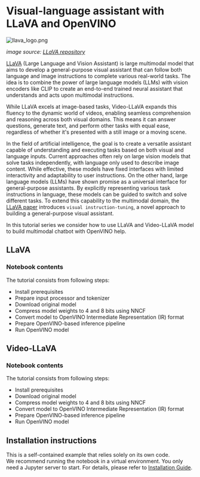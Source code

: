 # Visual-language assistant with LLaVA and OpenVINO

![llava_logo.png](https://raw.githubusercontent.com/haotian-liu/LLaVA/main/images/llava_logo.png)

*image source: [LLaVA repository](https://github.com/haotian-liu/LLaVA/blob/main/images/llava_logo.png)*

[LLaVA](https://llava-vl.github.io) (Large Language and Vision Assistant) is large multimodal model that aims to develop a general-purpose visual assistant that can follow both language and image instructions to complete various real-world tasks. The idea is to combine the power of large language models (LLMs) with vision encoders like CLIP to create an end-to-end trained neural assistant that understands and acts upon multimodal instructions.

While LLaVA excels at image-based tasks, Video-LLaVA expands this fluency to the dynamic world of videos, enabling seamless comprehension and reasoning across both visual domains. This means it can answer questions, generate text, and perform other tasks with equal ease, regardless of whether it's presented with a still image or a moving scene.

In the field of artificial intelligence, the goal is to create a versatile assistant capable of understanding and executing tasks based on both visual and language inputs. Current approaches often rely on large vision models that solve tasks independently, with language only used to describe image content. While effective, these models have fixed interfaces with limited interactivity and adaptability to user instructions. On the other hand, large language models (LLMs) have shown promise as a universal interface for general-purpose assistants. By explicitly representing various task instructions in language, these models can be guided to switch and solve different tasks. To extend this capability to the multimodal domain, the [LLaVA paper](https://arxiv.org/abs/2304.08485) introduces  `visual instruction-tuning`, a novel approach to building a general-purpose visual assistant. 

In this tutorial series we consider how to use LLaVA and Video-LLaVA model to build multimodal chatbot with OpenVINO help.

## LLaVA
### Notebook contents
The tutorial consists from following steps:

- Install prerequisites
- Prepare input processor and tokenizer
- Download original model
- Compress model weights to 4 and 8 bits using NNCF
- Convert model to OpenVINO Intermediate Representation (IR) format
- Prepare OpenVINO-based inference pipeline
- Run OpenVINO model

## Video-LLaVA
### Notebook contents
The tutorial consists from following steps:

- Install prerequisites
- Download original model
- Compress model weights to 4 and 8 bits using NNCF
- Convert model to OpenVINO Intermediate Representation (IR) format
- Prepare OpenVINO-based inference pipeline
- Run OpenVINO model

## Installation instructions
This is a self-contained example that relies solely on its own code.</br>
We recommend running the notebook in a virtual environment. You only need a Jupyter server to start.
For details, please refer to [Installation Guide](../../README.md).
